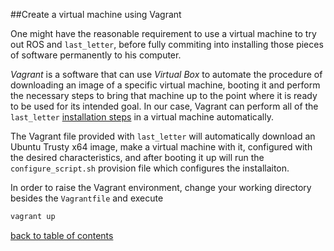 ##Create a virtual machine using Vagrant

One might have the reasonable requirement to use a virtual machine to try out ROS and `last_letter`, before fully commiting into installing those pieces of software permanently to his computer.

_Vagrant_ is a software that can use _Virtual Box_ to automate the procedure of downloading an image of a specific virtual machine, booting it and perform the necessary steps to bring that machine up to the point where it is ready to be used for its intended goal.
In our case, Vagrant can perform all of the `last_letter` [installation steps](ll_installation.md) in a virtual machine automatically.

The Vagrant file provided with `last_letter` will automatically download an Ubuntu Trusty x64 image, make a virtual machine with it, configured with the desired characteristics, and after booting it up will run the `configure_script.sh` provision file which configures the installaiton.

In order to raise the Vagrant environment, change your working directory besides the `Vagrantfile` and execute
```bash
vagrant up
```


[back to table of contents](../../../README.md)